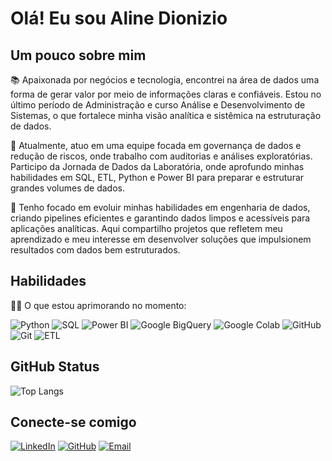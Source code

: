 # Olá! Eu sou Aline Dionizio

## Um pouco sobre mim
📚 Apaixonada por negócios e tecnologia, encontrei na área de dados uma forma de gerar valor por meio de informações claras e confiáveis. Estou no último período de Administração e curso Análise e Desenvolvimento de Sistemas, o que fortalece minha visão analítica e sistêmica na estruturação de dados.

🎲 Atualmente, atuo em uma equipe focada em governança de dados e redução de riscos, onde trabalho com auditorias e análises exploratórias. Participo da Jornada de Dados da Laboratória, onde aprofundo minhas habilidades em SQL, ETL, Python e Power BI para preparar e estruturar grandes volumes de dados.

🎯 Tenho focado em evoluir minhas habilidades em engenharia de dados, criando pipelines eficientes e garantindo dados limpos e acessíveis para aplicações analíticas. Aqui compartilho projetos que refletem meu aprendizado e meu interesse em desenvolver soluções que impulsionem resultados com dados bem estruturados.


## Habilidades

👩‍💻 O que estou aprimorando no momento:

![Python](https://img.shields.io/badge/python-000?style=for-the-badge&logo=python&logoColor=ffdd54)
![SQL](https://img.shields.io/badge/SQL-000?style=for-the-badge&logo=sqlite&logoColor=white)
![Power BI](https://img.shields.io/badge/Power_BI-000?style=for-the-badge&logo=powerbi&logoColor=yellow)
![Google BigQuery](https://img.shields.io/badge/BigQuery-000?style=for-the-badge&logo=google-cloud&logoColor=white)
![Google Colab](https://img.shields.io/badge/Google_Colab-000?style=for-the-badge&logo=googlecolab&logoColor=yellow)
![GitHub](https://img.shields.io/badge/GitHub-000?style=for-the-badge&logo=github&logoColor=white)
![Git](https://img.shields.io/badge/GIT-000?style=for-the-badge&logo=git&logoColor=white)
![ETL](https://img.shields.io/badge/ETL-000?style=for-the-badge&logo=data&logoColor=white)


## GitHub Status

![Top Langs](https://github-readme-stats.vercel.app/api/top-langs/?username=AlineDion&layout=compact&theme=transparent&bg_color=000&border_color=30A3DC&title_color=E94D5F&text_color=FFF&icon_color=30A3DC)


## Conecte-se comigo 

[![LinkedIn](https://img.shields.io/badge/LinkedIn-000?style=for-the-badge&logo=linkedin&logoColor=0E76A8)](https://www.linkedin.com/in/aline-dionizio/)
[![GitHub](https://img.shields.io/badge/GitHub-000?style=for-the-badge&logo=github&logoColor=white)](https://github.com/AlineDion)
[![Email](https://img.shields.io/badge/Email-000?style=for-the-badge&logo=gmail&logoColor=white)](mailto:alinedioniziosilva@outlook.com)


